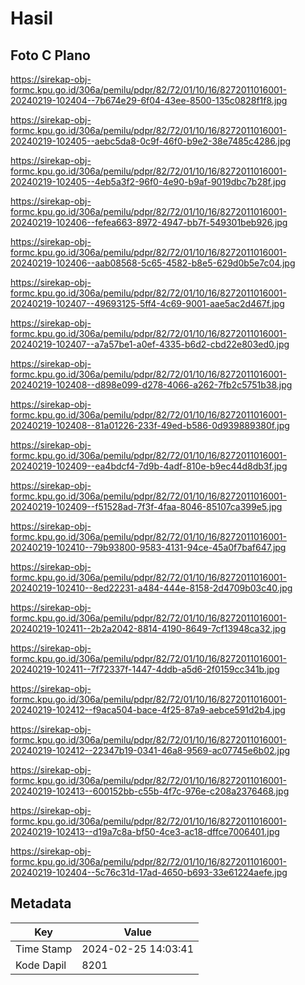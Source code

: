 # Hasil

## Foto C Plano

https://sirekap-obj-formc.kpu.go.id/306a/pemilu/pdpr/82/72/01/10/16/8272011016001-20240219-102404--7b674e29-6f04-43ee-8500-135c0828f1f8.jpg

https://sirekap-obj-formc.kpu.go.id/306a/pemilu/pdpr/82/72/01/10/16/8272011016001-20240219-102405--aebc5da8-0c9f-46f0-b9e2-38e7485c4286.jpg

https://sirekap-obj-formc.kpu.go.id/306a/pemilu/pdpr/82/72/01/10/16/8272011016001-20240219-102405--4eb5a3f2-96f0-4e90-b9af-9019dbc7b28f.jpg

https://sirekap-obj-formc.kpu.go.id/306a/pemilu/pdpr/82/72/01/10/16/8272011016001-20240219-102406--fefea663-8972-4947-bb7f-549301beb926.jpg

https://sirekap-obj-formc.kpu.go.id/306a/pemilu/pdpr/82/72/01/10/16/8272011016001-20240219-102406--aab08568-5c65-4582-b8e5-629d0b5e7c04.jpg

https://sirekap-obj-formc.kpu.go.id/306a/pemilu/pdpr/82/72/01/10/16/8272011016001-20240219-102407--49693125-5ff4-4c69-9001-aae5ac2d467f.jpg

https://sirekap-obj-formc.kpu.go.id/306a/pemilu/pdpr/82/72/01/10/16/8272011016001-20240219-102407--a7a57be1-a0ef-4335-b6d2-cbd22e803ed0.jpg

https://sirekap-obj-formc.kpu.go.id/306a/pemilu/pdpr/82/72/01/10/16/8272011016001-20240219-102408--d898e099-d278-4066-a262-7fb2c5751b38.jpg

https://sirekap-obj-formc.kpu.go.id/306a/pemilu/pdpr/82/72/01/10/16/8272011016001-20240219-102408--81a01226-233f-49ed-b586-0d939889380f.jpg

https://sirekap-obj-formc.kpu.go.id/306a/pemilu/pdpr/82/72/01/10/16/8272011016001-20240219-102409--ea4bdcf4-7d9b-4adf-810e-b9ec44d8db3f.jpg

https://sirekap-obj-formc.kpu.go.id/306a/pemilu/pdpr/82/72/01/10/16/8272011016001-20240219-102409--f51528ad-7f3f-4faa-8046-85107ca399e5.jpg

https://sirekap-obj-formc.kpu.go.id/306a/pemilu/pdpr/82/72/01/10/16/8272011016001-20240219-102410--79b93800-9583-4131-94ce-45a0f7baf647.jpg

https://sirekap-obj-formc.kpu.go.id/306a/pemilu/pdpr/82/72/01/10/16/8272011016001-20240219-102410--8ed22231-a484-444e-8158-2d4709b03c40.jpg

https://sirekap-obj-formc.kpu.go.id/306a/pemilu/pdpr/82/72/01/10/16/8272011016001-20240219-102411--2b2a2042-8814-4190-8649-7cf13948ca32.jpg

https://sirekap-obj-formc.kpu.go.id/306a/pemilu/pdpr/82/72/01/10/16/8272011016001-20240219-102411--7f72337f-1447-4ddb-a5d6-2f0159cc341b.jpg

https://sirekap-obj-formc.kpu.go.id/306a/pemilu/pdpr/82/72/01/10/16/8272011016001-20240219-102412--f9aca504-bace-4f25-87a9-aebce591d2b4.jpg

https://sirekap-obj-formc.kpu.go.id/306a/pemilu/pdpr/82/72/01/10/16/8272011016001-20240219-102412--22347b19-0341-46a8-9569-ac07745e6b02.jpg

https://sirekap-obj-formc.kpu.go.id/306a/pemilu/pdpr/82/72/01/10/16/8272011016001-20240219-102413--600152bb-c55b-4f7c-976e-c208a2376468.jpg

https://sirekap-obj-formc.kpu.go.id/306a/pemilu/pdpr/82/72/01/10/16/8272011016001-20240219-102413--d19a7c8a-bf50-4ce3-ac18-dffce7006401.jpg

https://sirekap-obj-formc.kpu.go.id/306a/pemilu/pdpr/82/72/01/10/16/8272011016001-20240219-102404--5c76c31d-17ad-4650-b693-33e61224aefe.jpg


## Metadata

| Key        | Value               |
| ---------- | ------------------- |
| Time Stamp | 2024-02-25 14:03:41 |
| Kode Dapil | 8201                |



